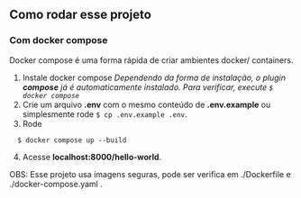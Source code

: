 ## Como rodar esse projeto

### Com docker compose
Docker compose é uma forma rápida de criar ambientes docker/ containers.

1. Instale docker compose
*Dependendo da forma de instalação, o plugin **compose** já é automaticamente instalado. Para verificar, execute `$ docker compose`*
2. Crie um arquivo **.env** com o mesmo conteúdo de **.env.example** ou simplesmente rode `$ cp .env.example .env`.
3. Rode
```shell
  $ docker compose up --build
```
4. Acesse **localhost:8000/hello-world**.

OBS: Esse projeto usa imagens seguras, pode ser verifica em ./Dockerfile e ./docker-compose.yaml .
